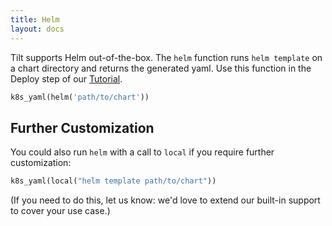 ```yaml
---
title: Helm
layout: docs
---
```


Tilt supports Helm out-of-the-box. The `helm` function runs `helm template` on a chart directory and returns the generated yaml. Use this function in the Deploy step of our [Tutorial](tutorial.html).

```python
k8s_yaml(helm('path/to/chart'))
```

## Further Customization
You could also run `helm` with a call to `local` if you require further customization:

```python
k8s_yaml(local("helm template path/to/chart"))
```

(If you need to do this, let us know: we'd love to extend our built-in support to cover your use case.)
